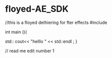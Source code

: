 # floyed-AE_SDK
//this is a floyed dethiering for fter effects 
#include <iostream >
  
  int main (){
  
  std:: cout<< "helllo " << std::endl ; 
  }



// read me edit number 1 

